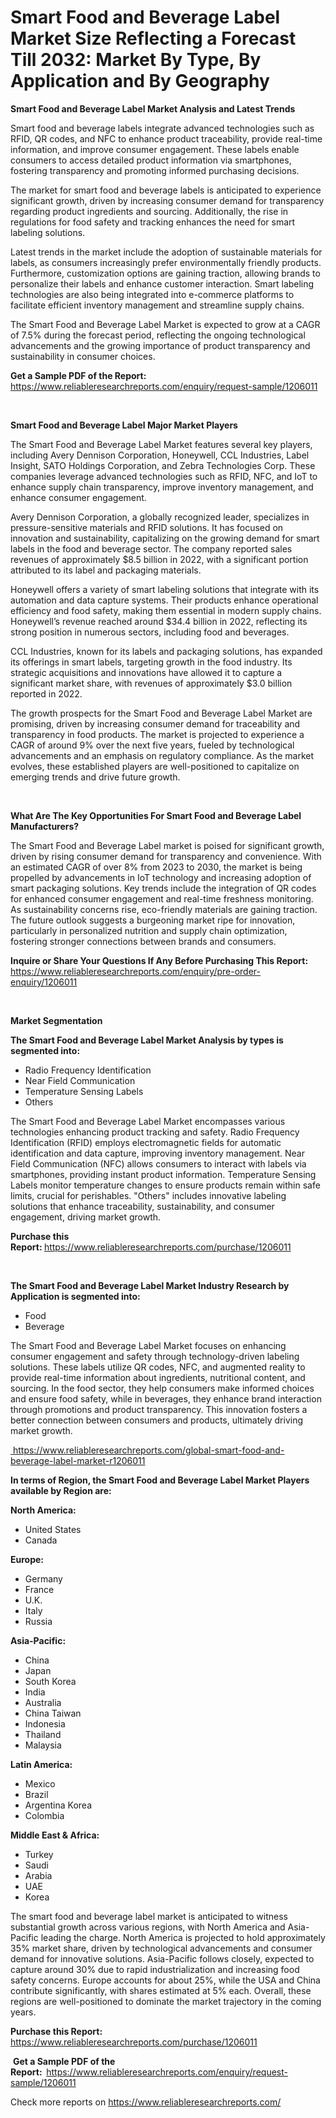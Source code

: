 <p><h1>Smart Food and Beverage Label Market Size Reflecting a Forecast Till 2032: Market By Type, By Application and By Geography</h1></p><p><strong>Smart Food and Beverage Label Market Analysis and Latest Trends</strong></p>
<p><p>Smart food and beverage labels integrate advanced technologies such as RFID, QR codes, and NFC to enhance product traceability, provide real-time information, and improve consumer engagement. These labels enable consumers to access detailed product information via smartphones, fostering transparency and promoting informed purchasing decisions. </p><p>The market for smart food and beverage labels is anticipated to experience significant growth, driven by increasing consumer demand for transparency regarding product ingredients and sourcing. Additionally, the rise in regulations for food safety and tracking enhances the need for smart labeling solutions.</p><p>Latest trends in the market include the adoption of sustainable materials for labels, as consumers increasingly prefer environmentally friendly products. Furthermore, customization options are gaining traction, allowing brands to personalize their labels and enhance customer interaction. Smart labeling technologies are also being integrated into e-commerce platforms to facilitate efficient inventory management and streamline supply chains.</p><p>The Smart Food and Beverage Label Market is expected to grow at a CAGR of 7.5% during the forecast period, reflecting the ongoing technological advancements and the growing importance of product transparency and sustainability in consumer choices.</p></p>
<p><strong>Get a Sample PDF of the Report:&nbsp;</strong> <a href="https://www.reliableresearchreports.com/enquiry/request-sample/1206011?utm_campaign=2657&utm_medium=2&utm_source=Github&utm_content=ia&utm_term=08032025&utm_id=smart-food-and-beverage-label">https://www.reliableresearchreports.com/enquiry/request-sample/1206011</a></p>
<p>&nbsp;</p>
<p><strong>Smart Food and Beverage Label Major Market Players</strong></p>
<p><p>The Smart Food and Beverage Label Market features several key players, including Avery Dennison Corporation, Honeywell, CCL Industries, Label Insight, SATO Holdings Corporation, and Zebra Technologies Corp. These companies leverage advanced technologies such as RFID, NFC, and IoT to enhance supply chain transparency, improve inventory management, and enhance consumer engagement.</p><p>Avery Dennison Corporation, a globally recognized leader, specializes in pressure-sensitive materials and RFID solutions. It has focused on innovation and sustainability, capitalizing on the growing demand for smart labels in the food and beverage sector. The company reported sales revenues of approximately $8.5 billion in 2022, with a significant portion attributed to its label and packaging materials.</p><p>Honeywell offers a variety of smart labeling solutions that integrate with its automation and data capture systems. Their products enhance operational efficiency and food safety, making them essential in modern supply chains. Honeywell’s revenue reached around $34.4 billion in 2022, reflecting its strong position in numerous sectors, including food and beverages.</p><p>CCL Industries, known for its labels and packaging solutions, has expanded its offerings in smart labels, targeting growth in the food industry. Its strategic acquisitions and innovations have allowed it to capture a significant market share, with revenues of approximately $3.0 billion reported in 2022.</p><p>The growth prospects for the Smart Food and Beverage Label Market are promising, driven by increasing consumer demand for traceability and transparency in food products. The market is projected to experience a CAGR of around 9% over the next five years, fueled by technological advancements and an emphasis on regulatory compliance. As the market evolves, these established players are well-positioned to capitalize on emerging trends and drive future growth.</p></p>
<p>&nbsp;</p>
<p><strong>What Are The Key Opportunities For Smart Food and Beverage Label Manufacturers?</strong></p>
<p><p>The Smart Food and Beverage Label market is poised for significant growth, driven by rising consumer demand for transparency and convenience. With an estimated CAGR of over 8% from 2023 to 2030, the market is being propelled by advancements in IoT technology and increasing adoption of smart packaging solutions. Key trends include the integration of QR codes for enhanced consumer engagement and real-time freshness monitoring. As sustainability concerns rise, eco-friendly materials are gaining traction. The future outlook suggests a burgeoning market ripe for innovation, particularly in personalized nutrition and supply chain optimization, fostering stronger connections between brands and consumers.</p></p>
<p><strong>Inquire or Share Your Questions If Any Before Purchasing This Report:</strong> <a href="https://www.reliableresearchreports.com/enquiry/pre-order-enquiry/1206011?utm_campaign=2657&utm_medium=2&utm_source=Github&utm_content=ia&utm_term=08032025&utm_id=smart-food-and-beverage-label">https://www.reliableresearchreports.com/enquiry/pre-order-enquiry/1206011</a></p>
<p>&nbsp;</p>
<p><strong>Market Segmentation</strong></p>
<p><strong>The Smart Food and Beverage Label Market Analysis by types is segmented into:</strong></p>
<p><ul><li>Radio Frequency Identification</li><li>Near Field Communication</li><li>Temperature Sensing Labels</li><li>Others</li></ul></p>
<p><p>The Smart Food and Beverage Label Market encompasses various technologies enhancing product tracking and safety. Radio Frequency Identification (RFID) employs electromagnetic fields for automatic identification and data capture, improving inventory management. Near Field Communication (NFC) allows consumers to interact with labels via smartphones, providing instant product information. Temperature Sensing Labels monitor temperature changes to ensure products remain within safe limits, crucial for perishables. "Others" includes innovative labeling solutions that enhance traceability, sustainability, and consumer engagement, driving market growth.</p></p>
<p><strong>Purchase this Report:&nbsp;</strong><a href="https://www.reliableresearchreports.com/purchase/1206011?utm_campaign=2657&utm_medium=2&utm_source=Github&utm_content=ia&utm_term=08032025&utm_id=smart-food-and-beverage-label">https://www.reliableresearchreports.com/purchase/1206011</a></p>
<p>&nbsp;</p>
<p><strong>The Smart Food and Beverage Label Market Industry Research by Application is segmented into:</strong></p>
<p><ul><li>Food</li><li>Beverage</li></ul></p>
<p><p>The Smart Food and Beverage Label Market focuses on enhancing consumer engagement and safety through technology-driven labeling solutions. These labels utilize QR codes, NFC, and augmented reality to provide real-time information about ingredients, nutritional content, and sourcing. In the food sector, they help consumers make informed choices and ensure food safety, while in beverages, they enhance brand interaction through promotions and product transparency. This innovation fosters a better connection between consumers and products, ultimately driving market growth.</p></p>
<p><a href="https://www.reliableresearchreports.com/global-smart-food-and-beverage-label-market-r1206011?utm_campaign=2657&utm_medium=2&utm_source=Github&utm_content=ia&utm_term=08032025&utm_id=smart-food-and-beverage-label">&nbsp;https://www.reliableresearchreports.com/global-smart-food-and-beverage-label-market-r1206011</a></p>
<p><strong>In terms of Region, the Smart Food and Beverage Label Market Players available by Region are:</strong></p>
<p>
    <p> <strong> North America: </strong>
        <ul>
            <li>United States</li>
            <li>Canada</li>
        </ul>
        </p> 
    <p> <strong> Europe: </strong>
        <ul>
            <li>Germany</li>
            <li>France</li>
            <li>U.K.</li>
            <li>Italy</li>
            <li>Russia</li>
        </ul>
        </p> 
    <p> <strong> Asia-Pacific: </strong>
        <ul>
            <li>China</li>
            <li>Japan</li>
            <li>South Korea</li>
            <li>India</li>
            <li>Australia</li>
            <li>China Taiwan</li>
            <li>Indonesia</li>
            <li>Thailand</li>
            <li>Malaysia</li>
        </ul>
        </p> 
    <p> <strong> Latin America: </strong>
        <ul>
            <li>Mexico</li>
            <li>Brazil</li>
            <li>Argentina Korea</li>
            <li>Colombia</li>
        </ul>
        </p> 
    <p> <strong> Middle East & Africa: </strong>
        <ul>
            <li>Turkey</li>
            <li>Saudi</li>
            <li>Arabia</li>
            <li>UAE</li>
            <li>Korea</li>
        </ul>
    </p>
    </p>
<p><p>The smart food and beverage label market is anticipated to witness substantial growth across various regions, with North America and Asia-Pacific leading the charge. North America is projected to hold approximately 35% market share, driven by technological advancements and consumer demand for innovative solutions. Asia-Pacific follows closely, expected to capture around 30% due to rapid industrialization and increasing food safety concerns. Europe accounts for about 25%, while the USA and China contribute significantly, with shares estimated at 5% each. Overall, these regions are well-positioned to dominate the market trajectory in the coming years.</p></p>
<p><strong>Purchase this Report: </strong><a href="https://www.reliableresearchreports.com/purchase/1206011?utm_campaign=2657&utm_medium=2&utm_source=Github&utm_content=ia&utm_term=08032025&utm_id=smart-food-and-beverage-label">https://www.reliableresearchreports.com/purchase/1206011</a></p>
<p>&nbsp;<strong>Get a Sample PDF of the Report:&nbsp;&nbsp;</strong><a href="https://www.reliableresearchreports.com/enquiry/request-sample/1206011?utm_campaign=2657&utm_medium=2&utm_source=Github&utm_content=ia&utm_term=08032025&utm_id=smart-food-and-beverage-label">https://www.reliableresearchreports.com/enquiry/request-sample/1206011</a></p>
<p><strong></strong></p>
<p>Check more reports on <a href="https://www.reliableresearchreports.com/?utm_campaign=2657&utm_medium=2&utm_source=Github&utm_content=ia&utm_term=08032025&utm_id=smart-food-and-beverage-label">https://www.reliableresearchreports.com/</a></p>